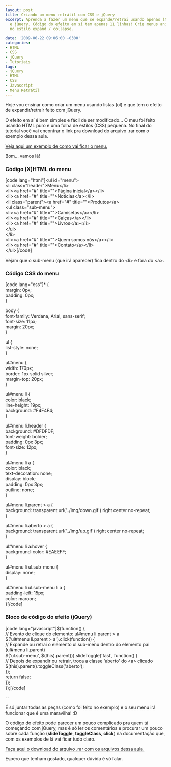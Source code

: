 ```yaml
---
layout: post
title: Criando um menu retrátil com CSS e jQuery
excerpt: Aprenda a fazer um menu que se expande/retrai usando apenas (X)HTML, CSS
  e jQuery. Código do efeito em si tem apenas 11 linhas! Crie menus animados usando
  no estilo expand / collapse.

date: '2009-06-22 09:06:00 -0300'
categories:
- HTML
- CSS
- jQuery
- Tutoriais
tags:
- jQuery
- HTML
- CSS
- Javascript
- Menu Retrátil
---
```

<p>Hoje vou ensinar como criar um menu usando listas (ol) e que tem o efeito de expandir/retrair feito com jQuery.</p>
<p>O efeito em sí é bem simples e fácil de ser modificado... O meu foi feito usando HTML puro e uma folha de estilos (CSS) pequena. No final do tutorial você vai encontrar o link pra download do arquivo .rar com o exemplo dessa aula.</p>
<p><a href="http://blog.thiagobelem.net/exemplo3/" target="_blank">Veja aqui um exemplo de como vai ficar o menu.</a></p>
<p>Bom... vamos lá!</p>
<h3>Código (X)HTML do menu</h3>
<p>[code lang="html"]&lt;ul id=&quot;menu&quot;&gt;<br />
	&lt;li class=&quot;header&quot;&gt;Menu&lt;/li&gt;<br />
	&lt;li&gt;&lt;a href=&quot;#&quot; title=&quot;&quot;&gt;Página inicial&lt;/a&gt;&lt;/li&gt;<br />
	&lt;li&gt;&lt;a href=&quot;#&quot; title=&quot;&quot;&gt;Notícias&lt;/a&gt;&lt;/li&gt;<br />
	&lt;li class=&quot;parent&quot;&gt;&lt;a href=&quot;#&quot; title=&quot;&quot;&gt;Produtos&lt;/a&gt;<br />
		&lt;ul class=&quot;sub-menu&quot;&gt;<br />
			&lt;li&gt;&lt;a href=&quot;#&quot; title=&quot;&quot;&gt;Camisetas&lt;/a&gt;&lt;/li&gt;<br />
			&lt;li&gt;&lt;a href=&quot;#&quot; title=&quot;&quot;&gt;Calças&lt;/a&gt;&lt;/li&gt;<br />
			&lt;li&gt;&lt;a href=&quot;#&quot; title=&quot;&quot;&gt;Livros&lt;/a&gt;&lt;/li&gt;<br />
		&lt;/ul&gt;<br />
	&lt;/li&gt;<br />
	&lt;li&gt;&lt;a href=&quot;#&quot; title=&quot;&quot;&gt;Quem somos nós&lt;/a&gt;&lt;/li&gt;<br />
	&lt;li&gt;&lt;a href=&quot;#&quot; title=&quot;&quot;&gt;Contato&lt;/a&gt;&lt;/li&gt;<br />
&lt;/ul&gt;[/code]</p>
<p>Vejam que o sub-menu (que irá aparecer) fica dentro do &lt;li&gt; e fora do &lt;a&gt;.</p>
<h3>Código CSS do menu</h3>
<p>[code lang="css"]* {<br />
	margin: 0px;<br />
	padding: 0px;<br />
}</p>
<p>body {<br />
	font-family: Verdana, Arial, sans-serif;<br />
	font-size: 11px;<br />
	margin: 20px;<br />
}</p>
<p>ul {<br />
	list-style: none;<br />
}</p>
<p>ul#menu {<br />
	width: 170px;<br />
	border: 1px solid silver;<br />
	margin-top: 20px;<br />
}</p>
<p>ul#menu li {<br />
	color: black;<br />
	line-height: 19px;<br />
	background: #F4F4F4;<br />
}</p>
<p>ul#menu li.header {<br />
	background: #DFDFDF;<br />
	font-weight: bolder;<br />
	padding: 0px 3px;<br />
	font-size: 12px;<br />
}</p>
<p>ul#menu li a {<br />
	color: black;<br />
	text-decoration: none;<br />
	display: block;<br />
	padding: 0px 3px;<br />
	outline: none;<br />
}</p>
<p>ul#menu li.parent &gt; a {<br />
	background: transparent url('../img/down.gif') right center no-repeat;<br />
}</p>
<p>ul#menu li.aberto &gt; a {<br />
	background: transparent url('../img/up.gif') right center no-repeat;<br />
}</p>
<p>ul#menu li a:hover {<br />
	background-color: #EAEEFF;<br />
}</p>
<p>ul#menu li ul.sub-menu {<br />
  	display: none;<br />
}</p>
<p>ul#menu li ul.sub-menu li a {<br />
	padding-left: 15px;<br />
	color: maroon;<br />
}[/code]</p>
<h3>Bloco de código do efeito (jQuery)</h3>
<p>[code lang="javascript"]$(function() {<br />
	// Evento de clique do elemento: ul#menu li.parent &gt; a<br />
	$('ul#menu li.parent &gt; a').click(function() {<br />
		// Expande ou retrai o elemento ul.sub-menu dentro do elemento pai (ul#menu li.parent)<br />
		$('ul.sub-menu', $(this).parent()).slideToggle('fast', function() {<br />
			// Depois de expandir ou retrair, troca a classe 'aberto' do &lt;a&gt; clicado<br />
			$(this).parent().toggleClass('aberto');<br />
		});<br />
		return false;<br />
	});<br />
});[/code]</p>
<p>--</p>
<p>É só juntar todas as peças (como foi feito no exemplo) e o seu menu irá funcionar que é uma maravilha! :D</p>
<p>O código do efeito pode parecer um pouco complicado pra quem tá começando com jQuery, mas é só ler os comentários e procurar um pouco sobre cada função (<strong>slideToggle</strong>, <strong>toggleClass</strong>, <strong>click</strong>) na documentação que, com os exemplos de lá vai ficar tudo claro.</p>
<p><a href="http://blog.thiagobelem.net/arquivos/2009/06/menu.rar" target="_blank">Faça aqui o download do arquivo .rar com os arquivos dessa aula.</a></p>
<p>Espero que tenham gostado, qualquer dúvida é só falar.</p>
